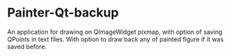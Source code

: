 # Painter-Qt-backup


An application for drawing on QImageWidget pixmap, with option of saving QPoints in text files.
With option to draw back any of painted figure if it was saved before.
